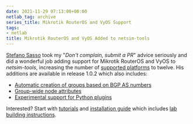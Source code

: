 ```yaml
---
date: 2021-11-29 07:13:00+00:00
netlab_tag: archive
series_title: Mikrotik RouterOS and VyOS Support
tags:
- netlab
title: Mikrotik RouterOS and VyOS Added to netsim-tools
---
```

[Stefano Sasso](http://stefano.dscnet.org/about/) took my "_Don't complain, submit a PR_" advice seriously and did a wonderful job adding support for Mikrotik RouterOS and VyOS to *netsim-tools*, increasing the number of [supported platforms](https://netlab.tools/platforms/) to twelve. His additions are available in release 1.0.2 which also includes:

* [Automatic creation of groups based on BGP AS numbers](https://netlab.tools/groups/#automatic-bgp-groups)
* [Group-wide node attributes](https://netlab.tools/groups/#setting-node-data-in-groups)
* [Experimental support for Python plugins](https://netlab.tools/plugins/)

Interested? Start with [tutorials](https://netlab.tools/tutorials/) and [installation guide](https://netlab.tools/install/) which includes [lab building instructions](https://netlab.tools/install/#creating-the-lab-environment).
